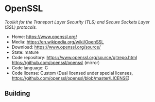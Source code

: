 # OpenSSL

_Toolkit for the Transport Layer Security (TLS) and Secure Sockets Layer (SSL) protocols._

- Home: https://www.openssl.org/
- Media: https://en.wikipedia.org/wiki/OpenSSL
- Download: https://www.openssl.org/source/
- State: mature
- Code repository: https://www.openssl.org/source/gitrepo.html https://github.com/openssl/openssl (mirror)
- Code language: C
- Code license: Custom (Dual licensed under special licenses, https://github.com/openssl/openssl/blob/master/LICENSE)

## Building

